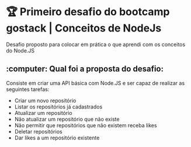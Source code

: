 <h1>🏆 Primeiro desafio do bootcamp gostack  | Conceitos de NodeJs</h1>

Desafio proposto para colocar em prática o que aprendi com os conceitos do Node.JS

<h2>:computer: Qual foi a proposta do desafio:</h2>
Consiste em criar uma API básica com Node.JS e ser capaz de realizar as seguintes tarefas:
<ul>
<li>Criar um novo repositório</li>
<li>Listar os repositórios já cadastrados</li>
<li>Atualizar um repositório</li>
<li>Não atualizar um repositório que não existe</li>
<li>Não permitir que repositórios que não existem receba likes</li>
<li>Deletar repositórios</li>
<li>Dar likes a um repositório existente</li>
</ul>

